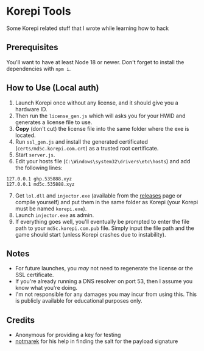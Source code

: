 # Korepi Tools

Some Korepi related stuff that I wrote while learning how to hack

## Prerequisites

You'll want to have at least Node 18 or newer. Don't forget to install the dependencies with `npm i`.

## How to Use (Local auth)

1. Launch Korepi once without any license, and it should give you a hardware ID.
2. Then run the `license_gen.js` which will asks you for your HWID and generates a license file to use.
3. **Copy** (don't cut) the license file into the same folder where the exe is located.
4. Run `ssl_gen.js` and install the generated certificated (`certs/md5c.korepi.com.crt`) as a trusted root certificate.
5. Start `server.js`.
6. Edit your hosts file (`C:\Windows\system32\drivers\etc\hosts`) and add the following lines:
```
127.0.0.1 ghp.535888.xyz
127.0.0.1 md5c.535888.xyz
```
7. Get `lol.dll` and `injector.exe` (available from the [releases](https://github.com/fadillzzz/korepi-tools/releases) page or compile yourself) and put them in the same folder as Korepi (your Korepi must be named `korepi.exe`).
8. Launch `injector.exe` as admin.
9. If everything goes well, you'll eventually be prompted to enter the file path to your `md5c.korepi.com.pub` file. Simply input the file path and the game should start (unless Korepi crashes due to instability).

## Notes
- For future launches, you *may* not need to regenerate the license or the SSL certificate.
- If you're already running a DNS resolver on port 53, then I assume you know what you're doing.
- I'm not responsible for any damages you may incur from using this. This is publicly available for educational purposes only.

## Credits

- Anonymous for providing a key for testing
- [notmarek](https://github.com/notmarek) for his help in finding the salt for the payload signature
